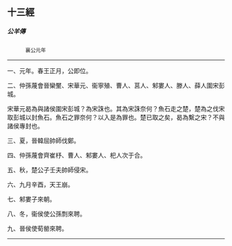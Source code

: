 

## 十三經

##### 公羊傳
　　　`襄公元年`

* * *

一、元年。春王正月，公即位。

二、仲孫蔑會晉欒黶、宋華元、衞寧殖、曹人、莒人、邾婁人、滕人、薛人圍宋彭城。

宋華元曷為與諸侯圍宋彭城？為宋誅也。其為宋誅奈何？魚石走之楚，楚為之伐宋取彭城以封魚石。魚石之罪奈何？以入是為罪也。楚已取之矣，曷為繫之宋？不與諸侯專封也。

三、夏，晉韓屈帥師伐鄭。

四、仲孫蔑會齊崔杼、曹人、邾婁人、𣏌人次于合。

五、秋，楚公子壬夫帥師侵宋。

六、九月辛酉，天王崩。

七、邾婁子來朝。

八、冬，衞侯使公孫剽來聘。

九、晉侯使荀罃來聘。

* * *

